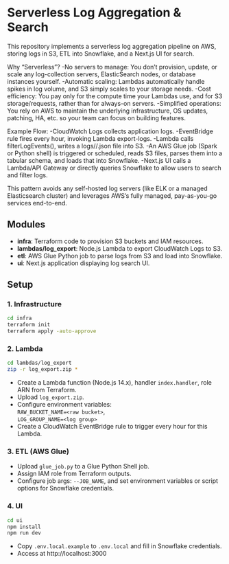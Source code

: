 # Serverless Log Aggregation & Search

This repository implements a serverless log aggregation pipeline on AWS, storing logs in S3, ETL into Snowflake, and a Next.js UI for search.

Why “Serverless”?
-No servers to manage: You don’t provision, update, or scale any log-collection servers, ElasticSearch nodes, or database instances yourself.
-Automatic scaling: Lambdas automatically handle spikes in log volume, and S3 simply scales to your storage needs.
-Cost efficiency: You pay only for the compute time your Lambdas use, and for S3 storage/requests, rather than for always-on servers.
-Simplified operations: You rely on AWS to maintain the underlying infrastructure, OS updates, patching, HA, etc. so your team can focus on building features.

Example Flow:
-CloudWatch Logs collects application logs.
-EventBridge rule fires every hour, invoking Lambda export-logs.
-Lambda calls filterLogEvents(), writes a logs/<logGroup>/<timestamp>.json file into S3.
-An AWS Glue job (Spark or Python shell) is triggered or scheduled, reads S3 files, parses them into a tabular schema, and loads that into Snowflake.
-Next.js UI calls a Lambda/API Gateway or directly queries Snowflake to allow users to search and filter logs.

This pattern avoids any self-hosted log servers (like ELK or a managed Elasticsearch cluster) and leverages AWS’s fully managed, pay-as-you-go services end-to-end.

## Modules

- **infra**: Terraform code to provision S3 buckets and IAM resources.
- **lambdas/log_export**: Node.js Lambda to export CloudWatch Logs to S3.
- **etl**: AWS Glue Python job to parse logs from S3 and load into Snowflake.
- **ui**: Next.js application displaying log search UI.

## Setup

### 1. Infrastructure
```bash
cd infra
terraform init
terraform apply -auto-approve
```

### 2. Lambda
```bash
cd lambdas/log_export
zip -r log_export.zip *
```
- Create a Lambda function (Node.js 14.x), handler `index.handler`, role ARN from Terraform.
- Upload `log_export.zip`.
- Configure environment variables:  
  `RAW_BUCKET_NAME=<raw bucket>`,  
  `LOG_GROUP_NAME=<log group>`  
- Create a CloudWatch EventBridge rule to trigger every hour for this Lambda.

### 3. ETL (AWS Glue)
- Upload `glue_job.py` to a Glue Python Shell job.
- Assign IAM role from Terraform outputs.
- Configure job args: `--JOB_NAME`, and set environment variables or script options for Snowflake credentials.

### 4. UI
```bash
cd ui
npm install
npm run dev
```
- Copy `.env.local.example` to `.env.local` and fill in Snowflake credentials.
- Access at http://localhost:3000
